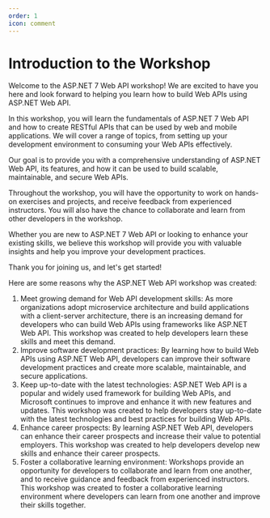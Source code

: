 ```yaml
---
order: 1
icon: comment
---
```

# Introduction to the Workshop

Welcome to the ASP.NET 7 Web API workshop! We are excited to have you here and look forward to helping you learn how to build Web APIs using ASP.NET Web API.

In this workshop, you will learn the fundamentals of ASP.NET 7 Web API and how to create RESTful APIs that can be used by web and mobile applications. We will cover a range of topics, from setting up your development environment to consuming your Web APIs effectively.

Our goal is to provide you with a comprehensive understanding of ASP.NET Web API, its features, and how it can be used to build scalable, maintainable, and secure Web APIs.

Throughout the workshop, you will have the opportunity to work on hands-on exercises and projects, and receive feedback from experienced instructors. You will also have the chance to collaborate and learn from other developers in the workshop.

Whether you are new to ASP.NET 7 Web API or looking to enhance your existing skills, we believe this workshop will provide you with valuable insights and help you improve your development practices.

Thank you for joining us, and let's get started!

Here are some reasons why the ASP.NET Web API workshop was created:

1. Meet growing demand for Web API development skills: As more organizations adopt microservice architecture and build applications with a client-server architecture, there is an increasing demand for developers who can build Web APIs using frameworks like ASP.NET Web API. This workshop was created to help developers learn these skills and meet this demand.
2. Improve software development practices: By learning how to build Web APIs using ASP.NET Web API, developers can improve their software development practices and create more scalable, maintainable, and secure applications.
3. Keep up-to-date with the latest technologies: ASP.NET Web API is a popular and widely used framework for building Web APIs, and Microsoft continues to improve and enhance it with new features and updates. This workshop was created to help developers stay up-to-date with the latest technologies and best practices for building Web APIs.
4. Enhance career prospects: By learning ASP.NET Web API, developers can enhance their career prospects and increase their value to potential employers. This workshop was created to help developers develop new skills and enhance their career prospects.
5. Foster a collaborative learning environment: Workshops provide an opportunity for developers to collaborate and learn from one another, and to receive guidance and feedback from experienced instructors. This workshop was created to foster a collaborative learning environment where developers can learn from one another and improve their skills together.

